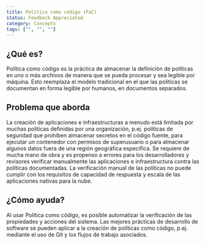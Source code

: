 ```yaml
---
title: Política como código (PaC)
status: Feedback Appreciated
category: Concepto
tags: ["", "", ""]
---
```


## ¿Qué es?

Política como código es la práctica de almacenar la definición de políticas en uno o más archivos de manera que se pueda procesar y sea legible por máquina.
Esto reemplaza el modelo tradicional en el que las políticas se documentan en forma legible por humanos, en documentos separados.

## Problema que aborda

La creación de aplicaciones e infraestructuras a menudo está limitada por muchas políticas definidas por una organización,
p.ej. políticas de seguridad que prohíben almacenar secretos en el código fuente,
para ejecutar un contenedor con permisos de superusuario o para almacenar algunos datos fuera de una región geográfica específica.
Se requiere de mucha mano de obra y es propenso a errores para los desarrolladores y revisores
verificar manualmente las aplicaciones e infraestructura contra las políticas documentadas.
La verificación manual de las políticas no puede cumplir con los requisitos de capacidad de respuesta y escala de las aplicaciones nativas para la nube.

## ¿Cómo ayuda?

Al usar Política como código, es posible automatizar la verificación de las propiedades y acciones del sistema.
Las mejores prácticas de desarrollo de software se pueden aplicar a la creación de políticas como código,
p.ej. mediante el uso de Git y los flujos de trabajo asociados.
